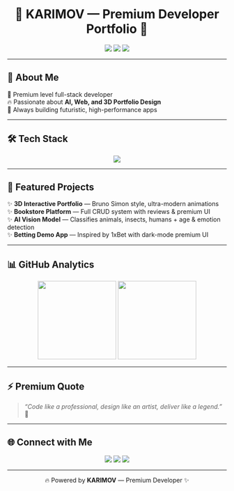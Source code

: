 <!-- Premium GitHub README -->

<h1 align="center">🚀 KARIMOV — Premium Developer Portfolio 🚀</h1>

<p align="center">
  <img src="https://img.shields.io/badge/Code-Python%20%7C%20JS-blue?style=for-the-badge&logo=github" />
  <img src="https://img.shields.io/badge/Focus-AI%20%7C%20Web%20Dev-purple?style=for-the-badge&logo=starship" />
  <img src="https://img.shields.io/badge/Status-Active-success?style=for-the-badge&logo=rocket" />
</p>

---

## 🌌 About Me
💎 Premium level full-stack developer  
🔥 Passionate about **AI, Web, and 3D Portfolio Design**  
🎯 Always building futuristic, high-performance apps  

---

## 🛠 Tech Stack
<p align="center">
  <img src="https://skillicons.dev/icons?i=python,js,html,css,tailwind,react,django,flask,threejs,linux,git,github,docker" />
</p>

---

## 🚀 Featured Projects
✨ **3D Interactive Portfolio** — Bruno Simon style, ultra-modern animations  
✨ **Bookstore Platform** — Full CRUD system with reviews & premium UI  
✨ **AI Vision Model** — Classifies animals, insects, humans + age & emotion detection  
✨ **Betting Demo App** — Inspired by 1xBet with dark-mode premium UI  

---

## 📊 GitHub Analytics
<p align="center">
  <img src="https://github-readme-stats.vercel.app/api?username=YOUR_USERNAME&show_icons=true&theme=radical&count_private=true" height="180" />
  <img src="https://github-readme-stats.vercel.app/api/top-langs/?username=YOUR_USERNAME&layout=compact&theme=radical" height="180" />
</p>

---

## ⚡ Premium Quote
> *“Code like a professional, design like an artist, deliver like a legend.”* 🚀  

---

## 🌐 Connect with Me
<p align="center">
  <a href="https://t.me/YOUR_TELEGRAM"><img src="https://img.shields.io/badge/Telegram-Contact-blue?style=for-the-badge&logo=telegram" /></a>
  <a href="mailto:yourmail@example.com"><img src="https://img.shields.io/badge/Email-Connect-red?style=for-the-badge&logo=gmail" /></a>
  <a href="https://www.linkedin.com/in/YOUR_LINKEDIN"><img src="https://img.shields.io/badge/LinkedIn-Premium-blue?style=for-the-badge&logo=linkedin" /></a>
</p>

---

<p align="center">🔥 Powered by <b>KARIMOV</b> — Premium Developer ✨</p>
